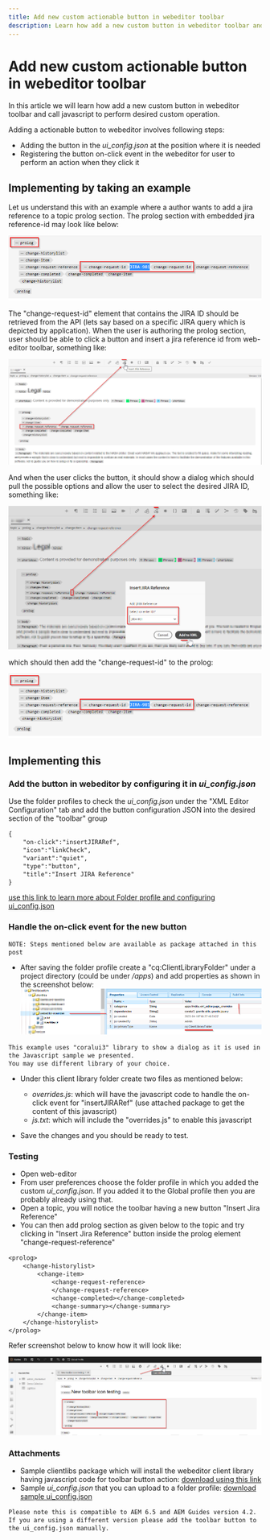 ```yaml
---
title: Add new custom actionable button in webeditor toolbar
description: Learn how add a new custom button in webeditor toolbar and call javascript to custom operate it.
---
```

# Add new custom actionable button in webeditor toolbar

In this article we will learn how add a new custom button in webeditor toolbar and call javascript to perform desired custom operation.

Adding a actionable button to webeditor involves following steps:
- Adding the button in the *ui_config.json* at the position where it is needed
- Registering the button on-click event in the webeditor for user to perform an action when they click it


## Implementing by taking an example

Let us understand this with an example where a author wants to add a jira reference to a topic prolog section. The prolog section with embedded jira reference-id may look like below:

![Prolog section with JIRA ID reference](../../../assets/authoring/webeditor-add-customtoolbarbutton-prolog-sample.png)

The "change-request-id" element that contains the JIRA ID should be retrieved from the API (lets say based on a specific JIRA query which is depicted by application). When the user is authoring the prolog section, user should be able to click a button and insert a jira reference id from web-editor toolbar, something like:

![Prolog section - add JIRA reference](../../../assets/authoring/webeditor-add-customtoolbarbutton-prolog-insertjirareference.png)

And when the user clicks the button, it should show a dialog which should pull the possible options and allow the user to select the desired JIRA ID, something like:

![Prolog section add JIRA ID dialog](../../../assets/authoring/webeditor-add-customtoolbarbutton-prolog-insertjirareference-dialog.png)

which should then add the "change-request-id" to the prolog:

![Prolog section with JIRA ID reference](../../../assets/authoring/webeditor-add-customtoolbarbutton-prolog-sample.png)



## Implementing this


### Add the button in webeditor by configuring it in *ui_config.json*

Use the folder profiles to check the *ui_config.json* under the "XML Editor Configuration" tab and add the button configuration JSON into the desired section of the "toolbar" group

```
{
    "on-click":"insertJIRARef",
    "icon":"linkCheck",
    "variant":"quiet",
    "type":"button",
    "title":"Insert JIRA Reference"
}
```

[use this link to learn more about Folder profile and configuring ui_config.json](https://experienceleague.adobe.com/docs/experience-manager-guides-learn/videos/advanced-user-guide/editor-configuration.html?lang=en)


### Handle the on-click event for the new button

    NOTE: Steps mentioned below are available as package attached in this post


- After saving the folder profile create a "cq:ClientLibraryFolder" under a project directory (could be under */apps*) and add properties as shown in the screenshot below:
![Client library settings for webeditor](../../../assets/authoring/webeditor-add-customtoolbarbutton-clientlibrarysettings.png)

```
This example uses "coralui3" library to show a dialog as it is used in the Javascript sample we presented.
You may use different library of your choice.
```

- Under this client library folder create two files as mentioned below:
    - *overrides.js*: which will have the javascript code to handle the on-click event for "insertJIRARef" (use attached package to get the content of this javascript)
    - *js.txt*: which will include the "overrides.js" to enable this javascript

- Save the changes and you should be ready to test.


### Testing

- Open web-editor
- From user preferences choose the folder profile in which you added the custom *ui_config.json*. If you added it to the Global profile then you are probably already using that.
- Open a topic, you will notice the toolbar having a new button "Insert Jira Reference"
- You can then add prolog section as given below to the topic and try clicking in "Insert Jira Reference" button inside the prolog element "change-request-reference"

```
<prolog>
    <change-historylist>
        <change-item>
            <change-request-reference>
            </change-request-reference>
            <change-completed></change-completed>
            <change-summary></change-summary>
        </change-item>
    </change-historylist>
</prolog>
```

Refer screenshot below to know how it will look like:

![Test new button](../../../assets/authoring/webeditor-add-customtoolbarbutton-testing.png)


### Attachments

- Sample clientlibs package which will install the webeditor client library having javascript code for toolbar button action: [download using this link](../../../assets/authoring/webeditor-addbuttonontoolbar-insertjira-clientlib.zip)
- Sample *ui_config.json* that you can upload to a folder profile: [download sample ui_config.json](../../../assets/authoring/sample_ui_config_Guides4.2-InsertJiraReference.json) 

```
Please note this is compatible to AEM 6.5 and AEM Guides version 4.2.
If you are using a different version please add the toolbar button to the ui_config.json manually.
```
